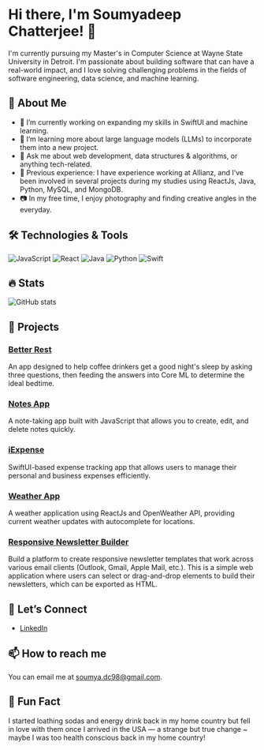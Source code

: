 # Hi there, I'm Soumyadeep Chatterjee! 👋

I'm currently pursuing my Master's in Computer Science at Wayne State University in Detroit. I'm passionate about building software that can have a real-world impact, and I love solving challenging problems in the fields of software engineering, data science, and machine learning.

## 🚀 About Me
- 🔭 I’m currently working on expanding my skills in SwiftUI and machine learning.
- 🌱 I’m learning more about large language models (LLMs) to incorporate them into a new project.
- 💬 Ask me about web development, data structures & algorithms, or anything tech-related.
- 🏫 Previous experience: I have experience working at Allianz, and I’ve been involved in several projects during my studies using ReactJs, Java, Python, MySQL, and MongoDB.
- 📷 In my free time, I enjoy photography and finding creative angles in the everyday.

## 🛠️ Technologies & Tools
![JavaScript](https://img.shields.io/badge/JavaScript-323330?style=for-the-badge&logo=javascript)
![React](https://img.shields.io/badge/React-20232A?style=for-the-badge&logo=react)
![Java](https://img.shields.io/badge/Java-ED8B00?style=for-the-badge&logo=java)
![Python](https://img.shields.io/badge/Python-3776AB?style=for-the-badge&logo=python)
![Swift](https://img.shields.io/badge/Swift-FA7343?style=for-the-badge&logo=swift)

## 🔥 Stats
![GitHub stats](https://github-readme-stats.vercel.app/api?username=soumya98-dev&show_icons=true&theme=radical)

## 📌 Projects
### [Better Rest](https://github.com/soumya98-dev/BetterRest)
An app designed to help coffee drinkers get a good night's sleep by asking three questions, then feeding the answers into Core ML to determine the ideal bedtime.

### [Notes App](https://github.com/soumya98-dev/Notes-App)
A note-taking app built with JavaScript that allows you to create, edit, and delete notes quickly.

### [iExpense](https://github.com/Soumya98-dev/iExpense)
SwiftUI-based expense tracking app that allows users to manage their personal and business expenses efficiently. 

### [Weather App](https://github.com/soumya98-dev/Weather-App)
A weather application using ReactJs and OpenWeather API, providing current weather updates with autocomplete for locations.

### [Responsive Newsletter Builder](https://github.com/Soumya98-dev/ResponsiveNewsletterBuilder)
Build a platform to create responsive newsletter templates that work across various email clients (Outlook, Gmail, Apple Mail, etc.). This is a simple web application where users can select or drag-and-drop elements to build their newsletters, which can be exported as HTML.

## 🤝 Let’s Connect
- [LinkedIn](https://www.linkedin.com/in/soumyadeep-chatterjee-60a086210/)

## 📫 How to reach me
You can email me at soumya.dc98@gmail.com.

## 🎨 Fun Fact
I started loathing sodas and energy drink back in my home country but fell in love with them once I arrived in the USA — a strange but true change ~ maybe I was too health conscious back in my home country!



<!---
Soumya98-dev/Soumya98-dev is a ✨ special ✨ repository because its `README.md` (this file) appears on your GitHub profile.
You can click the Preview link to take a look at your changes.
--->
